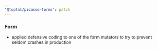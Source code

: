 ```yaml
---
'@toptal/picasso-forms': patch
---
```


### Form

- applied defensive coding to one of the form mutators to try to prevent seldom crashes in production
